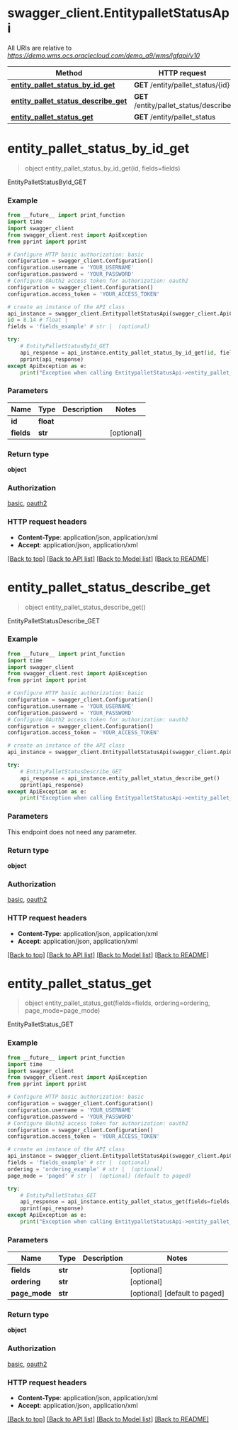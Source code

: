# swagger_client.EntitypalletStatusApi

All URIs are relative to *https://demo.wms.ocs.oraclecloud.com/demo_a9/wms/lgfapi/v10*

Method | HTTP request | Description
------------- | ------------- | -------------
[**entity_pallet_status_by_id_get**](EntitypalletStatusApi.md#entity_pallet_status_by_id_get) | **GET** /entity/pallet_status/{id} | EntityPalletStatusById_GET
[**entity_pallet_status_describe_get**](EntitypalletStatusApi.md#entity_pallet_status_describe_get) | **GET** /entity/pallet_status/describe | EntityPalletStatusDescribe_GET
[**entity_pallet_status_get**](EntitypalletStatusApi.md#entity_pallet_status_get) | **GET** /entity/pallet_status | EntityPalletStatus_GET


# **entity_pallet_status_by_id_get**
> object entity_pallet_status_by_id_get(id, fields=fields)

EntityPalletStatusById_GET



### Example
```python
from __future__ import print_function
import time
import swagger_client
from swagger_client.rest import ApiException
from pprint import pprint

# Configure HTTP basic authorization: basic
configuration = swagger_client.Configuration()
configuration.username = 'YOUR_USERNAME'
configuration.password = 'YOUR_PASSWORD'
# Configure OAuth2 access token for authorization: oauth2
configuration = swagger_client.Configuration()
configuration.access_token = 'YOUR_ACCESS_TOKEN'

# create an instance of the API class
api_instance = swagger_client.EntitypalletStatusApi(swagger_client.ApiClient(configuration))
id = 8.14 # float | 
fields = 'fields_example' # str |  (optional)

try:
    # EntityPalletStatusById_GET
    api_response = api_instance.entity_pallet_status_by_id_get(id, fields=fields)
    pprint(api_response)
except ApiException as e:
    print("Exception when calling EntitypalletStatusApi->entity_pallet_status_by_id_get: %s\n" % e)
```

### Parameters

Name | Type | Description  | Notes
------------- | ------------- | ------------- | -------------
 **id** | **float**|  | 
 **fields** | **str**|  | [optional] 

### Return type

**object**

### Authorization

[basic](../README.md#basic), [oauth2](../README.md#oauth2)

### HTTP request headers

 - **Content-Type**: application/json, application/xml
 - **Accept**: application/json, application/xml

[[Back to top]](#) [[Back to API list]](../README.md#documentation-for-api-endpoints) [[Back to Model list]](../README.md#documentation-for-models) [[Back to README]](../README.md)

# **entity_pallet_status_describe_get**
> object entity_pallet_status_describe_get()

EntityPalletStatusDescribe_GET



### Example
```python
from __future__ import print_function
import time
import swagger_client
from swagger_client.rest import ApiException
from pprint import pprint

# Configure HTTP basic authorization: basic
configuration = swagger_client.Configuration()
configuration.username = 'YOUR_USERNAME'
configuration.password = 'YOUR_PASSWORD'
# Configure OAuth2 access token for authorization: oauth2
configuration = swagger_client.Configuration()
configuration.access_token = 'YOUR_ACCESS_TOKEN'

# create an instance of the API class
api_instance = swagger_client.EntitypalletStatusApi(swagger_client.ApiClient(configuration))

try:
    # EntityPalletStatusDescribe_GET
    api_response = api_instance.entity_pallet_status_describe_get()
    pprint(api_response)
except ApiException as e:
    print("Exception when calling EntitypalletStatusApi->entity_pallet_status_describe_get: %s\n" % e)
```

### Parameters
This endpoint does not need any parameter.

### Return type

**object**

### Authorization

[basic](../README.md#basic), [oauth2](../README.md#oauth2)

### HTTP request headers

 - **Content-Type**: application/json, application/xml
 - **Accept**: application/json, application/xml

[[Back to top]](#) [[Back to API list]](../README.md#documentation-for-api-endpoints) [[Back to Model list]](../README.md#documentation-for-models) [[Back to README]](../README.md)

# **entity_pallet_status_get**
> object entity_pallet_status_get(fields=fields, ordering=ordering, page_mode=page_mode)

EntityPalletStatus_GET



### Example
```python
from __future__ import print_function
import time
import swagger_client
from swagger_client.rest import ApiException
from pprint import pprint

# Configure HTTP basic authorization: basic
configuration = swagger_client.Configuration()
configuration.username = 'YOUR_USERNAME'
configuration.password = 'YOUR_PASSWORD'
# Configure OAuth2 access token for authorization: oauth2
configuration = swagger_client.Configuration()
configuration.access_token = 'YOUR_ACCESS_TOKEN'

# create an instance of the API class
api_instance = swagger_client.EntitypalletStatusApi(swagger_client.ApiClient(configuration))
fields = 'fields_example' # str |  (optional)
ordering = 'ordering_example' # str |  (optional)
page_mode = 'paged' # str |  (optional) (default to paged)

try:
    # EntityPalletStatus_GET
    api_response = api_instance.entity_pallet_status_get(fields=fields, ordering=ordering, page_mode=page_mode)
    pprint(api_response)
except ApiException as e:
    print("Exception when calling EntitypalletStatusApi->entity_pallet_status_get: %s\n" % e)
```

### Parameters

Name | Type | Description  | Notes
------------- | ------------- | ------------- | -------------
 **fields** | **str**|  | [optional] 
 **ordering** | **str**|  | [optional] 
 **page_mode** | **str**|  | [optional] [default to paged]

### Return type

**object**

### Authorization

[basic](../README.md#basic), [oauth2](../README.md#oauth2)

### HTTP request headers

 - **Content-Type**: application/json, application/xml
 - **Accept**: application/json, application/xml

[[Back to top]](#) [[Back to API list]](../README.md#documentation-for-api-endpoints) [[Back to Model list]](../README.md#documentation-for-models) [[Back to README]](../README.md)

